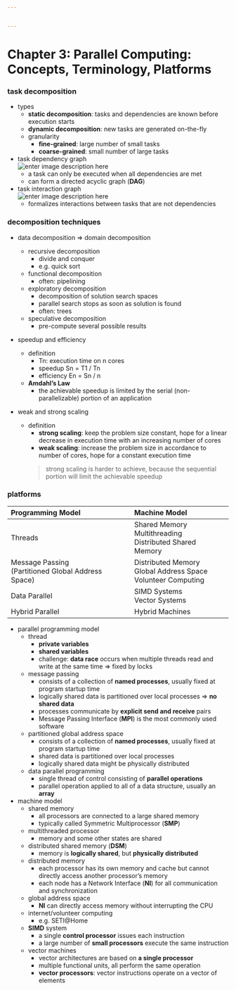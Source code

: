 ```yaml
---


---
```


<h1 id="chapter-3-parallel-computing-concepts-terminology-platforms">Chapter 3: Parallel Computing: Concepts, Terminology, Platforms</h1>
<h3 id="task-decomposition">task decomposition</h3>
<ul>
<li>types
<ul>
<li><strong>static decomposition</strong>: tasks and dependencies are known before execution starts</li>
<li><strong>dynamic decomposition</strong>: new tasks are generated on-the-fly</li>
<li>granularity
<ul>
<li><strong>fine-grained</strong>: large number of small tasks</li>
<li><strong>coarse-grained</strong>: small number of large tasks</li>
</ul>
</li>
</ul>
</li>
<li>task dependency graph<br>
<img src="https://lh3.googleusercontent.com/3ReG6fve1sE0uNhvVoVjIxFNIBrW0d4kKdcM95Lp47eKyejBso4TXNoUnrQ6wDsOBIpLDmp7EfE" alt="enter image description here">
<ul>
<li>a task can only be executed when all dependencies are met</li>
<li>can form a directed acyclic graph (<strong>DAG</strong>)</li>
</ul>
</li>
<li>task interaction graph<br>
<img src="https://lh3.googleusercontent.com/6Xran04aocZ3G4tWMnnvWey3xLkY7oQSudqfO-x8jWz3OXO5YjuM1xmso_3VMMWDtdeUA8ZdzkY" alt="enter image description here">
<ul>
<li>formalizes interactions between tasks that are not dependencies</li>
</ul>
</li>
</ul>
<h3 id="decomposition-techniques">decomposition techniques</h3>
<ul>
<li>
<p>data decomposition =&gt; domain decomposition</p>
<ul>
<li>recursive decomposition
<ul>
<li>divide and conquer</li>
<li>e.g. quick sort</li>
</ul>
</li>
<li>functional decomposition
<ul>
<li>often: pipelining</li>
</ul>
</li>
<li>exploratory decomposition
<ul>
<li>decomposition of solution search spaces</li>
<li>parallel search stops as soon as solution is found</li>
<li>often: trees</li>
</ul>
</li>
<li>speculative decomposition
<ul>
<li>pre-compute several possible results</li>
</ul>
</li>
</ul>
</li>
<li>
<p>speedup and efficiency</p>
<ul>
<li>definition
<ul>
<li>Tn: execution time on n cores</li>
<li>speedup Sn = T1 / Tn</li>
<li>efficiency En = Sn / n</li>
</ul>
</li>
<li><strong>Amdahl’s Law</strong>
<ul>
<li>the achievable speedup is limited by the serial (non-parallelizable) portion of an application</li>
</ul>
</li>
</ul>
</li>
<li>
<p>weak and strong scaling</p>
<ul>
<li>definition
<ul>
<li><strong>strong scaling</strong>: keep the problem size constant, hope for a linear decrease in execution time with an increasing number of cores</li>
<li><strong>weak scaling</strong>: increase the problem size in accordance to number of cores, hope for a constant execution time</li>
</ul>
<blockquote>
<p>strong scaling is harder to achieve, because the sequential portion will limit the achievable speedup</p>
</blockquote>
</li>
</ul>
</li>
</ul>
<h3 id="platforms">platforms</h3>

<table>
<thead>
<tr>
<th align="left">Programming Model</th>
<th align="left">Machine Model</th>
</tr>
</thead>
<tbody>
<tr>
<td align="left">Threads</td>
<td align="left">Shared Memory <br> Multithreading <br> Distributed Shared Memory</td>
</tr>
<tr>
<td align="left">Message Passing <br> (Partitioned Global Address Space)</td>
<td align="left">Distributed Memory <br> Global Address Space <br> Volunteer Computing</td>
</tr>
<tr>
<td align="left">Data Parallel</td>
<td align="left">SIMD Systems <br> Vector Systems</td>
</tr>
<tr>
<td align="left">Hybrid Parallel</td>
<td align="left">Hybrid Machines</td>
</tr>
</tbody>
</table><ul>
<li>parallel programming model
<ul>
<li>thread
<ul>
<li><strong>private variables</strong></li>
<li><strong>shared variables</strong></li>
<li>challenge: <strong>data race</strong> occurs when multiple threads read and write at the same time =&gt; fixed by locks</li>
</ul>
</li>
<li>message passing
<ul>
<li>consists of a collection of <strong>named processes</strong>, usually fixed at program startup time</li>
<li>logically shared data is partitioned over local processes =&gt; <strong>no shared data</strong></li>
<li>processes communicate by <strong>explicit send and receive</strong> pairs</li>
<li>Message Passing Interface (<strong>MPI</strong>) is the most commonly used software</li>
</ul>
</li>
<li>partitioned global address space
<ul>
<li>consists of a collection of <strong>named processes</strong>, usually fixed at program startup time</li>
<li>shared data is partitioned over local processes</li>
<li>logically shared data might be physically distributed</li>
</ul>
</li>
<li>data parallel programming
<ul>
<li>single thread of control consisting of <strong>parallel operations</strong></li>
<li>parallel operation applied to all of a data structure, usually an <strong>array</strong></li>
</ul>
</li>
</ul>
</li>
<li>machine model
<ul>
<li>shared memory
<ul>
<li>all processors are connected to a large shared memory</li>
<li>typically called Symmetric Multiprocessor (<strong>SMP</strong>)</li>
</ul>
</li>
<li>multithreaded processor
<ul>
<li>memory and some other states are shared</li>
</ul>
</li>
<li>distributed shared memory (<strong>DSM</strong>)
<ul>
<li>memory is <strong>logically shared</strong>, but <strong>physically distributed</strong></li>
</ul>
</li>
<li>distributed memory
<ul>
<li>each processor has its own memory and cache but cannot directly access another processor’s memory</li>
<li>each node has a Network Interface (<strong>NI</strong>) for all communication and synchronization</li>
</ul>
</li>
<li>global address space
<ul>
<li><strong>NI</strong> can directly access memory without interrupting the CPU</li>
</ul>
</li>
<li>internet/volunteer computing
<ul>
<li>e.g. SETI@Home</li>
</ul>
</li>
<li><strong>SIMD</strong> system
<ul>
<li>a single <strong>control processor</strong> issues each instruction</li>
<li>a large number of <strong>small processors</strong> execute the same instruction</li>
</ul>
</li>
<li>vector machines
<ul>
<li>vector architectures are based on <strong>a single processor</strong></li>
<li>multiple functional units, all perform the same operation</li>
<li><strong>vector processors</strong>: vector instructions operate on a vector of elements</li>
</ul>
</li>
</ul>
</li>
</ul>

